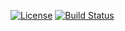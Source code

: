 [![License](https://img.shields.io/badge/License-Apache%202.0-blue.svg)](https://github.com/kappnav/kappnav.github.io/blob/master/LICENSE)
[![Build Status](https://travis-ci.com/kappnav/kappnav.github.io.svg?branch=source)](https://travis-ci.com/kappnav/kappnav.github.io)